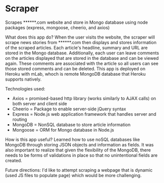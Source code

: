 # Scraper
Scrapes ******.com website and store in Mongo database using node packages (express, mongoose, cheerio, and axios)

What does this app do? 
When the user visits the website, the scraper will scrape news stories from ******.com then displays and stores information of the scraped articles. Each article's headline, summary and URL are stored in the Mongo database. Additionally, each user can leave comments on the articles displayed that are stored in the database and can be viewed again. These comments are associated with the article so all users can see those stored comments and can be deleted.
This app is deployed on Heroku with mLab, whoch is remote MongoDB database that Heroku supports natively.

Technologies used:
* Axios = promised-based http library (works similarly to AJAX calls) on both server and client side
* Cheerio = Package to enable server-side jQuery syntax
* Express = Node.js web application framework that handles server and routing
* MongoDB = NonSQL database to store article information
* Mongoose = ORM for Mongo database in Node.js

How is this app useful? 
Learned how to use noSQL databases like MongoDB through storing JSON objects and information as fields. It was also important to realize that given the flexibility of the MongoDB, there needs to be forms of validations in place so that no unintentional fields are created.

Future directions: 
I'd like to attempt scraping a webpage that is dynamic (used JS files to populate page) which would be more challenging. 